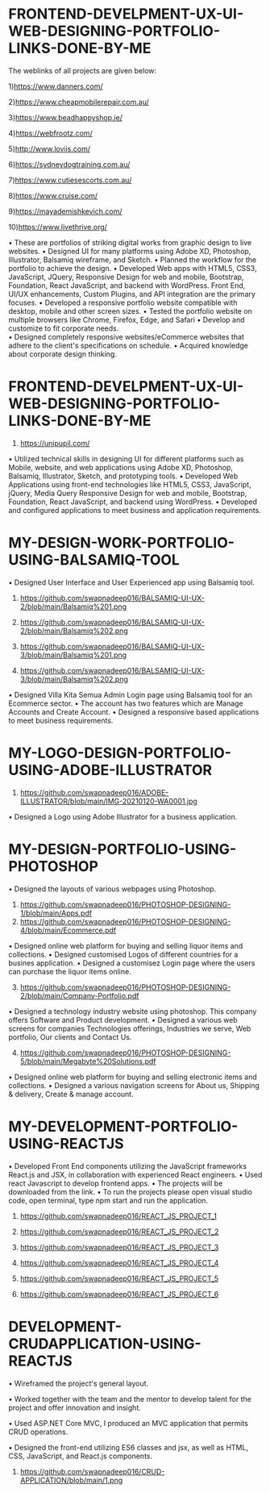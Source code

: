 # FRONTEND-DEVELPMENT-UX-UI-WEB-DESIGNING-PORTFOLIO-LINKS-DONE-BY-ME

The weblinks of all projects are given below:

1)https://www.danners.com/

2)https://www.cheapmobilerepair.com.au/

3)https://www.beadhappyshop.ie/

4)https://webfrootz.com/

5)http://www.loviis.com/

6)https://sydneydogtraining.com.au/

7)https://www.cutiesescorts.com.au/

8)https://www.cruise.com/

9)https://mayademishkevich.com/

10)https://www.livethrive.org/

• These are portfolios of striking digital works from graphic design to live websites.
• Designed UI for many platforms using Adobe XD, Photoshop, Illustrator, Balsamiq wireframe, and Sketch.
• Planned the workflow for the portfolio to achieve the design.
• Developed Web apps with HTML5, CSS3, JavaScript, JQuery, Responsive Design for web and mobile, Bootstrap, Foundation, React JavaScript, and backend with WordPress. Front End, UI/UX enhancements, Custom Plugins, and API integration are the primary focuses.
• Developed a responsive portfolio website compatible with desktop, mobile and other screen sizes. 
• Tested the portfolio website on multiple browsers like Chrome, Firefox, Edge, and Safari
• Develop and customize to fit corporate needs.   
• Designed completely responsive websites/eCommerce websites that adhere to the client's specifications on schedule. 
• Acquired knowledge about corporate design thinking.


# FRONTEND-DEVELPMENT-UX-UI-WEB-DESIGNING-PORTFOLIO-LINKS-DONE-BY-ME

1) https://unipupil.com/

• Utilized technical skills in designing UI for different platforms such as Mobile, website, and web applications using Adobe XD, Photoshop, Balsamiq, Illustrator, Sketch, and prototyping tools. 
• Developed Web Applications using front-end technologies like HTML5, CSS3, JavaScript, jQuery, Media Query Responsive Design for web and mobile, Bootstrap, Foundation, React JavaScript, and backend using WordPress. 
• Developed and configured applications to meet business and application requirements.


# MY-DESIGN-WORK-PORTFOLIO-USING-BALSAMIQ-TOOL

• Designed User Interface and User Experienced app using Balsamiq tool.

1) https://github.com/swapnadeep016/BALSAMIQ-UI-UX-2/blob/main/Balsamiq%201.png

2) https://github.com/swapnadeep016/BALSAMIQ-UI-UX-2/blob/main/Balsamiq%202.png

3) https://github.com/swapnadeep016/BALSAMIQ-UI-UX-3/blob/main/Balsamiq%201.png

4) https://github.com/swapnadeep016/BALSAMIQ-UI-UX-3/blob/main/Balsamiq%202.png

• Designed Villa Kita Semua Admin Login page using Balsamiq tool for an Ecommerce sector.
• The account has two features which are Manage Accounts and Create Account.
• Designed a responsive based applications to meet business requirements.

# MY-LOGO-DESIGN-PORTFOLIO-USING-ADOBE-ILLUSTRATOR

1) https://github.com/swapnadeep016/ADOBE-ILLUSTRATOR/blob/main/IMG-20210120-WA0001.jpg

• Designed a Logo using Adobe Illustrator for a business application.

# MY-DESIGN-PORTFOLIO-USING-PHOTOSHOP

• Designed the layouts of various webpages using Photoshop.

1) https://github.com/swapnadeep016/PHOTOSHOP-DESIGNING-1/blob/main/Apps.pdf
2) https://github.com/swapnadeep016/PHOTOSHOP-DESIGNING-4/blob/main/Ecommerce.pdf

• Designed online web platform for buying and selling liquor items and collections.
• Designed customised Logos of different countries for a busines application.
• Designed a customisez Login page where the users can purchase the liquor items online.

3) https://github.com/swapnadeep016/PHOTOSHOP-DESIGNING-2/blob/main/Company-Portfolio.pdf

• Designed a technology industry website using photoshop. This company offers Software and Product development.
• Designed a various web screens for companies Technologies offerings, Industries we serve, Web portfolio, Our clients and Contact Us.

4) https://github.com/swapnadeep016/PHOTOSHOP-DESIGNING-5/blob/main/Megabyte%20Solutions.pdf

• Designed online web platform for buying and selling electronic items and collections.
• Designed a various navigation screens for About us, Shipping & delivery, Create & manage account.

# MY-DEVELOPMENT-PORTFOLIO-USING-REACTJS

• Developed Front End components utilizing the JavaScript frameworks React.js and JSX, in collaboration with experienced React engineers. 
• Used react Javascript to develop frontend apps.
• The projects will be downloaded from the link.
• To run the projects please open visual studio code, open terminal, type npm start and run the application.

1) https://github.com/swapnadeep016/REACT_JS_PROJECT_1

2) https://github.com/swapnadeep016/REACT_JS_PROJECT_2

3) https://github.com/swapnadeep016/REACT_JS_PROJECT_3

4) https://github.com/swapnadeep016/REACT_JS_PROJECT_4

5) https://github.com/swapnadeep016/REACT_JS_PROJECT_5

6) https://github.com/swapnadeep016/REACT_JS_PROJECT_6

# DEVELOPMENT-CRUDAPPLICATION-USING-REACTJS

• Wireframed the project's general layout.

• Worked together with the team and the mentor to develop talent for the project and offer innovation and insight.

• Used ASP.NET Core MVC, I produced an MVC application that permits CRUD operations.

• Designed the front-end utilizing ES6 classes and jsx, as well as HTML, CSS, JavaScript, and React.js components. 

1) https://github.com/swapnadeep016/CRUD-APPLICATION/blob/main/1.png
